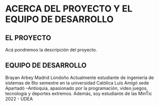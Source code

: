 # ACERCA DEL PROYECTO Y EL EQUIPO DE DESARROLLO

## EL PROYECTO

Acá pondremos la descripción del proyecto.


## EQUIPO DE DESARROLLO

Brayan Arbey Madrid Londoño
Actualmente estudiante de ingeniería de sistemas de 6to semestre en la universidad Católica Luis Amigó sede Apartadó –Antioquia, apasionado por la programación, video juegos, tecnología y deportes extremos. Además, soy estudiante de las MinTic 2022 - UDEA

